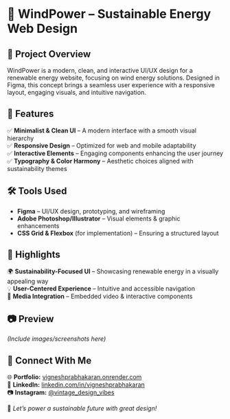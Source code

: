 # 🌿 WindPower – Sustainable Energy Web Design

## 🎨 Project Overview
WindPower is a modern, clean, and interactive UI/UX design for a renewable energy website, focusing on wind energy solutions. Designed in Figma, this concept brings a seamless user experience with a responsive layout, engaging visuals, and intuitive navigation.

## 🚀 Features
✅ **Minimalist & Clean UI** – A modern interface with a smooth visual hierarchy  
✅ **Responsive Design** – Optimized for web and mobile adaptability  
✅ **Interactive Elements** – Engaging components enhancing the user journey  
✅ **Typography & Color Harmony** – Aesthetic choices aligned with sustainability themes  

## 🛠️ Tools Used
- **Figma** – UI/UX design, prototyping, and wireframing  
- **Adobe Photoshop/Illustrator** – Visual elements & graphic enhancements  
- **CSS Grid & Flexbox** (for implementation) – Ensuring a structured layout  

## 📌 Highlights
🌍 **Sustainability-Focused UI** – Showcasing renewable energy in a visually appealing way  
💡 **User-Centered Experience** – Intuitive and accessible navigation  
🎥 **Media Integration** – Embedded video & interactive components  

## 📷 Preview
*(Include images/screenshots here)*

## 🔗 Connect With Me
🌐 **Portfolio:** [vigneshprabhakaran.onrender.com](https://vigneshprabhakaran.onrender.com/)  
📌 **LinkedIn:** [linkedin.com/in/vigneshprabhakaran](https://www.linkedin.com/in/vigneshprabhakaran/)  
📷 **Instagram:** [@vintage_design_vibes](https://www.instagram.com/vintage_design_vibes/)  

🚀 *Let’s power a sustainable future with great design!*
